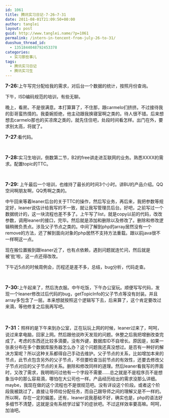 ```yaml
---
id: 1061
title: 腾讯实习日记-7-26—7-31
date: 2011-08-01T21:09:50+00:00
author: tanglei
layout: post
guid: http://www.tanglei.name/?p=1061
permalink: /intern-in-tencent-from-july-26-to-31/
duoshuo_thread_id:
  - 1351844048792453378
categories:
  - 实习那些事儿
tags:
  - 腾讯实习日记
  - 腾讯实习生
---
```

<span style="font-size:12pt"><strong>7-26:</strong></span>上午写完分配给我的需求，对后台一个数据的统计，按照月份查询。 

下午，ISD编码规范的培训，有些无聊。 

晚上，看房。不是很满意。本打算算了，不住那，跟carmelo们挤挤。不过接待我的彭哥蛮热情的。我委婉拒绝，他主动跟我换寝室啊之类的。待人很不错。后来想想去carmelo那也的买凉席之类的，就先住住吧，处段时间看怎样。出门在外，要求别太高，将就了。 

<span style="font-size:12pt"><strong>7-27</strong></span>:看代码。 

 

<span style="font-size:12pt"><strong>7-28:</strong></span>实习生培训，倒数第二节，B2的free讲走进互联网的业务。熟悉XXXX的需求。配置topic的TTC。 

 

<span style="font-size:12pt"><strong>7-29: </strong></span>上午最后一个培训，也维持了最长的时间3个小时。讲BU的产品介绍。QQ空间啊朋友啊，QQ秀啊之类的。 

中午回来等着leaner后台的关于TTC的操作，然后写业务，再后来，我把参数等规定好，leaner说估计给我写的不一致，就让我写管理员后台。好吧，之前写过一个数据统计的，这一块流程也差不多了。上午写了list，就是copy以前的代码，改改参数，调用leaner的接口，完毕。然后就是添加和删除以及修改了。删除和修改逻辑稍微负责点。涉及父子节点之类的。中间了解到php的array居然没有一个remove的方法，还了解到面向对象的php居然不支持方法重载。跟以前java很不一样啊这一点。 

现在搬位置搬到跟leaner近了，也有点依赖，遇到问题就连忙问，然后就是被&#8217;批&#8217;啦，这一点还得改改。 

下午近5点的时候周例会，历程还是差不多，总结，bug分析，代码走查。 

 

<span style="font-size:12pt"><strong>7-30:</strong></span>上午起来了，然后洗衣服。中午吃饭，下午办公室玩。顺便写写代码，发现一个leaner修改过后代码的bug，getTopicInfo的父子节点等没有封装。并且array多包含了一层。本来想就按照这个逻辑写下去，后来算了，这个肯定要改过来滴，等他修复之后我再写吧。 

 

<span style="font-size:12pt"><strong>7-31：</strong></span>照样的是下午来到办公室，正在玩玩上网的时候，leaner过来了，呵呵，说过来拿电脑，回家上网。然后跟他说昨天发现的问题。休整之后我把增删改查完成了。考虑的东西还比较多滴要。没有外键，数据库ID不自增长。原因是，如果一张表分布在多个数据库服务器怎么办？这个问题我还真没想过。是否有一种好的解决方案呢？所以这种关系都得自己手动去维护。父子节点的关系，比如增加本来的节点，此节点包含另外的父子节点，不但要检查当前节点的有效性，还要去修改父子节点对应的父子节点的关系。删除和修改同样的道理。然后leaner看我写的界面时，又改了需求，我明明问过他有一个字段不需要……总之就是不是程序员不是想象当中的那么容易滴，哪怕在大公司也一样。产品经历给出的需求没那么详细。maybe，我现在做的这个流程也不是很规范吧。没有详设这个阶段。或者这个阶段我被跳过了，直接让导师给分配任务，而自己跟导师之间的理解又是不一样的。所以啊，存在一定的偏差。还有，leaner说我基础不好，确实也是，php的语法好多细节不清楚，这就是没有系统学过留下的症状吧。不过这样效率要高嘛。呵呵，加油吧。